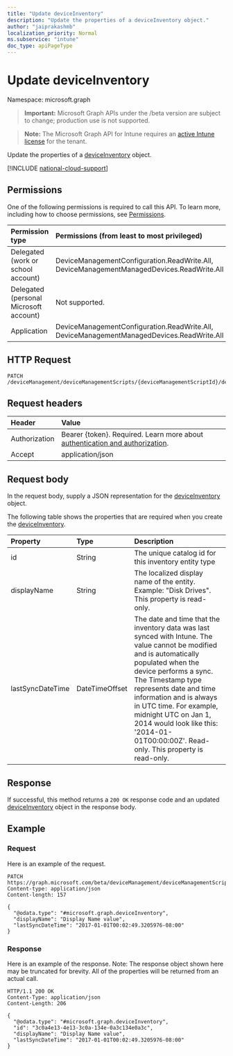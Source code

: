 ```yaml
---
title: "Update deviceInventory"
description: "Update the properties of a deviceInventory object."
author: "jaiprakashmb"
localization_priority: Normal
ms.subservice: "intune"
doc_type: apiPageType
---
```


# Update deviceInventory

Namespace: microsoft.graph

> **Important:** Microsoft Graph APIs under the /beta version are subject to change; production use is not supported.

> **Note:** The Microsoft Graph API for Intune requires an [active Intune license](https://go.microsoft.com/fwlink/?linkid=839381) for the tenant.

Update the properties of a [deviceInventory](../resources/intune-devices-deviceinventory.md) object.

[!INCLUDE [national-cloud-support](../../includes/all-clouds.md)]

## Permissions
One of the following permissions is required to call this API. To learn more, including how to choose permissions, see [Permissions](/graph/permissions-reference).

|Permission type|Permissions (from least to most privileged)|
|:---|:---|
|Delegated (work or school account)|DeviceManagementConfiguration.ReadWrite.All, DeviceManagementManagedDevices.ReadWrite.All|
|Delegated (personal Microsoft account)|Not supported.|
|Application|DeviceManagementConfiguration.ReadWrite.All, DeviceManagementManagedDevices.ReadWrite.All|

## HTTP Request
<!-- {
  "blockType": "ignored"
}
-->
``` http
PATCH /deviceManagement/deviceManagementScripts/{deviceManagementScriptId}/deviceRunStates/{deviceManagementScriptDeviceStateId}/managedDevice/deviceInventories/{deviceInventoryId}
```

## Request headers
|Header|Value|
|:---|:---|
|Authorization|Bearer {token}. Required. Learn more about [authentication and authorization](/graph/auth/auth-concepts).|
|Accept|application/json|

## Request body
In the request body, supply a JSON representation for the [deviceInventory](../resources/intune-devices-deviceinventory.md) object.

The following table shows the properties that are required when you create the [deviceInventory](../resources/intune-devices-deviceinventory.md).

|Property|Type|Description|
|:---|:---|:---|
|id|String|The unique catalog id for this inventory entity type|
|displayName|String|The localized display name of the entity. Example: "Disk Drives". This property is read-only.|
|lastSyncDateTime|DateTimeOffset|The date and time that the inventory data was last synced with Intune. The value cannot be modified and is automatically populated when the device performs a sync. The Timestamp type represents date and time information and is always in UTC time. For example, midnight UTC on Jan 1, 2014 would look like this: '2014-01-01T00:00:00Z'. Read-only. This property is read-only.|



## Response
If successful, this method returns a `200 OK` response code and an updated [deviceInventory](../resources/intune-devices-deviceinventory.md) object in the response body.

## Example

### Request
Here is an example of the request.
``` http
PATCH https://graph.microsoft.com/beta/deviceManagement/deviceManagementScripts/{deviceManagementScriptId}/deviceRunStates/{deviceManagementScriptDeviceStateId}/managedDevice/deviceInventories/{deviceInventoryId}
Content-type: application/json
Content-length: 157

{
  "@odata.type": "#microsoft.graph.deviceInventory",
  "displayName": "Display Name value",
  "lastSyncDateTime": "2017-01-01T00:02:49.3205976-08:00"
}
```

### Response
Here is an example of the response. Note: The response object shown here may be truncated for brevity. All of the properties will be returned from an actual call.
``` http
HTTP/1.1 200 OK
Content-Type: application/json
Content-Length: 206

{
  "@odata.type": "#microsoft.graph.deviceInventory",
  "id": "3c0a4e13-4e13-3c0a-134e-0a3c134e0a3c",
  "displayName": "Display Name value",
  "lastSyncDateTime": "2017-01-01T00:02:49.3205976-08:00"
}
```
